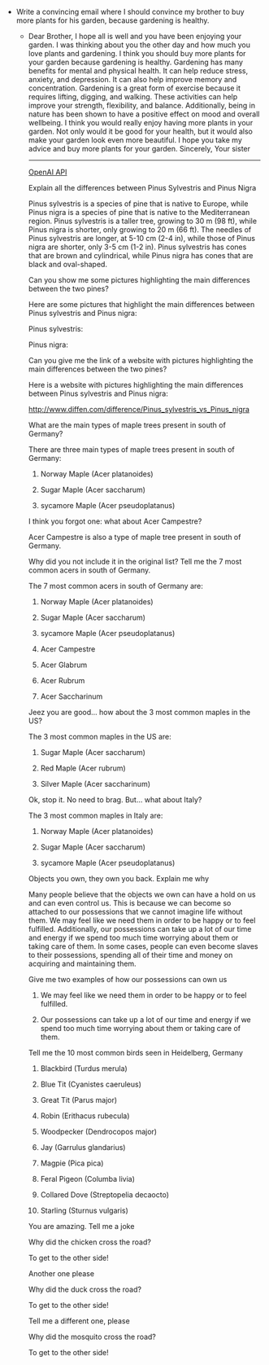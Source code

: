 - Write a convincing email where I should convince my brother to buy more plants for his garden, because gardening is healthy.
	- Dear Brother, 
	  I hope all is well and you have been enjoying your garden. I was thinking about you the other day and how much you love plants and gardening. I think you should buy more plants for your garden because gardening is healthy. Gardening has many benefits for mental and physical health. It can help reduce stress, anxiety, and depression. It can also help improve memory and concentration. Gardening is a great form of exercise because it requires lifting, digging, and walking. These activities can help improve your strength, flexibility, and balance. Additionally, being in nature has been shown to have a positive effect on mood and overall wellbeing. I think you would really enjoy having more plants in your garden. Not only would it be good for your health, but it would also make your garden look even more beautiful. I hope you take my advice and buy more plants for your garden. Sincerely, Your sister
	  
	  ***
	  [OpenAI API](https://beta.openai.com/playground/p/BnJggFTzSmTDcV6H8rYGiqET?model=text-davinci-002)
	  
	  Explain all the differences between Pinus Sylvestris and Pinus Nigra
	  
	  Pinus sylvestris is a species of pine that is native to Europe, while Pinus nigra is a species of pine that is native to the Mediterranean region. Pinus sylvestris is a taller tree, growing to 30 m (98 ft), while Pinus nigra is shorter, only growing to 20 m (66 ft). The needles of Pinus sylvestris are longer, at 5-10 cm (2-4 in), while those of Pinus nigra are shorter, only 3-5 cm (1-2 in). Pinus sylvestris has cones that are brown and cylindrical, while Pinus nigra has cones that are black and oval-shaped.
	  
	  Can you show me some pictures highlighting the main differences between the two pines?
	  
	  Here are some pictures that highlight the main differences between Pinus sylvestris and Pinus nigra:
	  
	  Pinus sylvestris:
	  
	  Pinus nigra:
	  
	  Can you give me the link of a website with pictures highlighting the main differences between the two pines?
	  
	  Here is a website with pictures highlighting the main differences between Pinus sylvestris and Pinus nigra:
	  
	  http://www.diffen.com/difference/Pinus_sylvestris_vs_Pinus_nigra
	  
	  What are the main types of maple trees present in south of Germany?
	  
	  There are three main types of maple trees present in south of Germany:
	  
	  1. Norway Maple (Acer platanoides)
	  
	  2. Sugar Maple (Acer saccharum)
	  
	  3. sycamore Maple (Acer pseudoplatanus)
	  
	  I think you forgot one: what about Acer Campestre?
	  
	  Acer Campestre is also a type of maple tree present in south of Germany.
	  
	  Why did you not include it in the original list? Tell me the 7 most common acers in south of Germany.
	  
	  The 7 most common acers in south of Germany are:
	  
	  1. Norway Maple (Acer platanoides)
	  
	  2. Sugar Maple (Acer saccharum)
	  
	  3. sycamore Maple (Acer pseudoplatanus)
	  
	  4. Acer Campestre
	  
	  5. Acer Glabrum
	  
	  6. Acer Rubrum
	  
	  7. Acer Saccharinum
	  
	  Jeez you are good... how about the 3 most common maples in the US?
	  
	  The 3 most common maples in the US are:
	  
	  1. Sugar Maple (Acer saccharum)
	  
	  2. Red Maple (Acer rubrum)
	  
	  3. Silver Maple (Acer saccharinum)
	  
	  Ok, stop it. No need to brag. But... what about Italy?
	  
	  The 3 most common maples in Italy are:
	  
	  1. Norway Maple (Acer platanoides)
	  
	  2. Sugar Maple (Acer saccharum)
	  
	  3. sycamore Maple (Acer pseudoplatanus)
	  
	  Objects you own, they own you back. Explain me why
	  
	  Many people believe that the objects we own can have a hold on us and can even control us. This is because we can become so attached to our possessions that we cannot imagine life without them. We may feel like we need them in order to be happy or to feel fulfilled. Additionally, our possessions can take up a lot of our time and energy if we spend too much time worrying about them or taking care of them. In some cases, people can even become slaves to their possessions, spending all of their time and money on acquiring and maintaining them.
	  
	  Give me two examples of how our possessions can own us
	  
	  1. We may feel like we need them in order to be happy or to feel fulfilled.
	  
	  2. Our possessions can take up a lot of our time and energy if we spend too much time worrying about them or taking care of them.
	  
	  Tell me the 10 most common birds seen in Heidelberg, Germany
	  
	  1. Blackbird (Turdus merula)
	  
	  2. Blue Tit (Cyanistes caeruleus)
	  
	  3. Great Tit (Parus major)
	  
	  4. Robin (Erithacus rubecula)
	  
	  5. Woodpecker (Dendrocopos major)
	  
	  6. Jay (Garrulus glandarius)
	  
	  7. Magpie (Pica pica)
	  
	  8. Feral Pigeon (Columba livia)
	  
	  9. Collared Dove (Streptopelia decaocto)
	  
	  10. Starling (Sturnus vulgaris)
	  
	  You are amazing. Tell me a joke
	  
	  Why did the chicken cross the road?
	  
	  To get to the other side!
	  
	  Another one please
	  
	  Why did the duck cross the road?
	  
	  To get to the other side!
	  
	  Tell me a different one, please
	  
	  Why did the mosquito cross the road?
	  
	  To get to the other side!